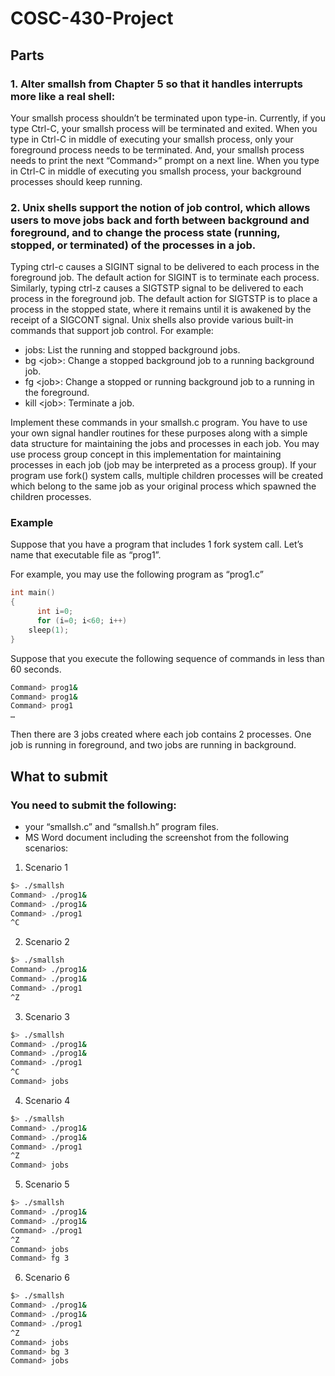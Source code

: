 # COSC-430-Project

## Parts
### 1. Alter smallsh from Chapter 5 so that it handles interrupts more like a real shell:

Your smallsh process shouldn’t be terminated upon <Ctrl-C> type-in. Currently, if you type Ctrl-C, your smallsh process will be terminated and exited.
When you type in Ctrl-C in middle of executing your smallsh process, only your foreground process needs to be terminated. And, your smallsh process needs to print the next “Command>” prompt on a next line.
When you type in Ctrl-C in middle of executing you smallsh process, your background processes should keep running.


### 2. Unix shells support the notion of job control, which allows users to move jobs back and forth between background and foreground, and to change the process state (running, stopped, or terminated) of the processes in a job.
Typing ctrl-c causes a SIGINT signal to be delivered to each process in the foreground job. The default action for SIGINT is to terminate each process. Similarly, typing ctrl-z causes a SIGTSTP signal to be delivered to each process in the foreground job. The default action for SIGTSTP is to place a process in the stopped state, where it remains until it is awakened by the receipt of a SIGCONT signal. Unix shells also provide various built-in commands that support job control. For example:

- jobs: List the running and stopped background jobs.
- bg \<job\>: Change a stopped background job to a running background job.
- fg \<job\>: Change a stopped or running background job to a running in the foreground.
- kill \<job\>: Terminate a job.

Implement these commands in your smallsh.c program. You have to use your own signal handler routines for these purposes along with a simple data structure for maintaining the jobs and processes in each job. You may use process group concept in this implementation for maintaining processes in each job (job may be interpreted as a process group). If your program use fork() system calls, multiple children processes will be created which belong to the same job as your original process which spawned the children processes.

### Example
Suppose that you have a program that includes 1 fork system call. Let’s name that executable file as “prog1”.  

For example, you may use the following program as “prog1.c”

```c
int main()
{  
      int i=0;
      for (i=0; i<60; i++)
	sleep(1);
}
```

Suppose that you execute the following sequence of commands in less than 60 seconds. 

```bash
Command> prog1&
Command> prog1&
Command> prog1
…
```

Then there are 3 jobs created where each job contains 2 processes. One job is running in foreground, and two jobs are running in background.


## What to submit

### You need to submit the following:
* your “smallsh.c” and “smallsh.h” program files.
* MS Word document including the screenshot from the following scenarios:

1. Scenario 1
```bash
$> ./smallsh
Command> ./prog1&
Command> ./prog1&
Command> ./prog1
^C
```

2. Scenario 2
```bash
$> ./smallsh
Command> ./prog1&
Command> ./prog1&
Command> ./prog1
^Z
```

3. Scenario 3
```bash
$> ./smallsh
Command> ./prog1&
Command> ./prog1&
Command> ./prog1
^C
Command> jobs
```

4. Scenario 4
```bash
$> ./smallsh
Command> ./prog1&
Command> ./prog1&
Command> ./prog1
^Z
Command> jobs
```

5. Scenario 5
```bash
$> ./smallsh
Command> ./prog1&
Command> ./prog1&
Command> ./prog1
^Z
Command> jobs
Command> fg 3
```

6. Scenario 6
```bash
$> ./smallsh
Command> ./prog1&
Command> ./prog1&
Command> ./prog1
^Z
Command> jobs
Command> bg 3
Command> jobs
```

